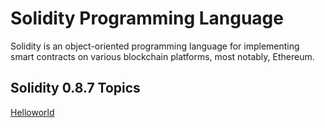 # Solidity Programming Language

Solidity is an object-oriented programming language for implementing smart contracts on various blockchain platforms, most notably, Ethereum.

## Solidity 0.8.7 Topics

[Helloworld]()
